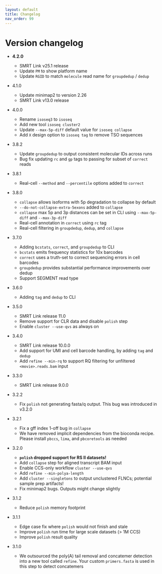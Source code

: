 ```yaml
---
layout: default
title: Changelog
nav_order: 99
---
```


# Version changelog
 * **4.2.0**
   * SMRT Link v25.1 release
   * Update `PM` to show platform name
   * Update `RGID` to match `molecule` read name for `groupdedup` / `dedup`

 * 4.1.0
   * Update minimap2 to version 2.26
   * SMRT Link v13.0 release

 * 4.0.0
   * Rename `isoseq3` to `isoseq`
   * Add new tool `isoseq cluster2`
   * Update `--max-5p-diff` default value for `isoseq collapse`
   * Add `X` design option to `isoseq tag` to remove TSO sequences

 * 3.8.2
   * Update `groupdedup` to output consistent molecular IDs across runs
   * Bug fix updating `rc` and `gp` tags to passing for subset of `correct` reads

 * 3.8.1
   * Real-cell `--method` and `--percentile` options added to `correct`

 * 3.8.0
   * `collapse` allows isoforms with 5p degradation to collapse by default
   * `--do-not-collapse-extra-5exons` added to `collapse`
   * `collapse` max 5p and 3p distances can be set in CLI using
     `--max-5p-diff` and `--max-3p-diff`
   * Real-cell annotation in `correct` using `rc` tag
   * Real-cell filtering in `groupdedup`, `dedup`, and `collapse`

 * 3.7.0
   * Adding `bcstats`, `correct`, and `groupdedup` to CLI
   * `bcstats` emits frequency statistics for 10x barcodes
   * `correct` uses a truth-set to correct sequencing errors in cell barcodes
   * `groupdedup` provides substantial performance improvements over dedup
   * Support SEGMENT read type

 * 3.6.0
   * Adding `tag` and `dedup` to CLI

 * 3.5.0
   * SMRT Link release 11.0
   * Remove support for CLR data and disable `polish` step
   * Enable `cluster --use-qvs` as always on

 * 3.4.0
   * SMRT Link release 10.0.0
   * Add support for UMI and cell barcode handling, by adding `tag` and `dedup`
   * Add `refine --min-rq` to support RQ filtering for unfiltered
     `<movie>.reads.bam` input

 * 3.3.0
   * SMRT Link release 9.0.0

 * 3.2.2
   * Fix `polish` not generating fasta/q output. This bug was introduced in
     v3.2.0

 * 3.2.1
   * Fix a gff index 1-off bug in `collapse`
   * We have removed implicit dependencies from the bioconda recipe. Please
     install `pbccs`, `lima`, and `pbcoretools` as needed

 * 3.2.0
   * **`polish` dropped support for RS II datasets!**
   * Add `collapse` step for aligned transcript BAM input
   * Enable CCS-only workflow `cluster --use-qvs`
   * Add `refine --min-polya-length`
   * Add `cluster --singletons` to output unclustered FLNCs; potential sample
     prep artifacts!
   * Fix minimap2 bugs. Outputs might change slightly

 * 3.1.2
   * Reduce `polish` memory footprint

 * 3.1.1
   * Edge case fix where `polish` would not finish and stale
   * Improve `polish` run time for large scale datasets (> 1M CCS)
   * Improve `polish` result quality

 * 3.1.0
   * We outsourced the poly(A) tail removal and concatemer detection into a new
     tool called `refine`. Your custom `primers.fasta` is used in this step to
     detect concatemers
